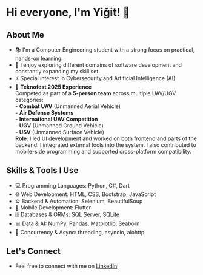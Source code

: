# Hi everyone, I'm Yiğit! 👋

## About Me
- 📚 I'm a Computer Engineering student with a strong focus on practical, hands-on learning.
- 🤝 I enjoy exploring different domains of software development and constantly expanding my skill set.
- ⚡ Special interest in Cybersecurity and Artificial Intelligence (AI)
- 🚀 **Teknofest 2025 Experience**  
        Competed as part of a **5-person team** across multiple UAV/UGV categories:  
        - **Combat UAV** (Unmanned Aerial Vehicle)  
        - **Air Defense Systems**  
        - **International UAV Competition**  
        - **UGV** (Unmanned Ground Vehicle)  
        - **USV** (Unmanned Surface Vehicle)  
  **Role**: I led UI development and worked on both frontend and parts of the backend. I integrated external tools into the system. I also contributed to mobile-side programming and supported cross-platform compatibility.

## Skills & Tools I Use
- 💻 Programming Languages: Python, C#, Dart 
- 🌐 Web Development: HTML, CSS, Bootstrap, JavaScript 
- ⚙️ Backend & Automation: Selenium, BeautifulSoup 
- 📱 Mobile Development: Flutter 
- 🗄️ Databases & ORMs: SQL Server, SQLite
- 📊 Data & AI: NumPy, Pandas, Matplotlib, Seaborn
- 🧵 Concurrency & Async: threading, asyncio, aiohttp 

## Let's Connect
- Feel free to connect with me on [LinkedIn](https://www.linkedin.com/in/yiğit-can-aktürk-6b48262b6/)!
